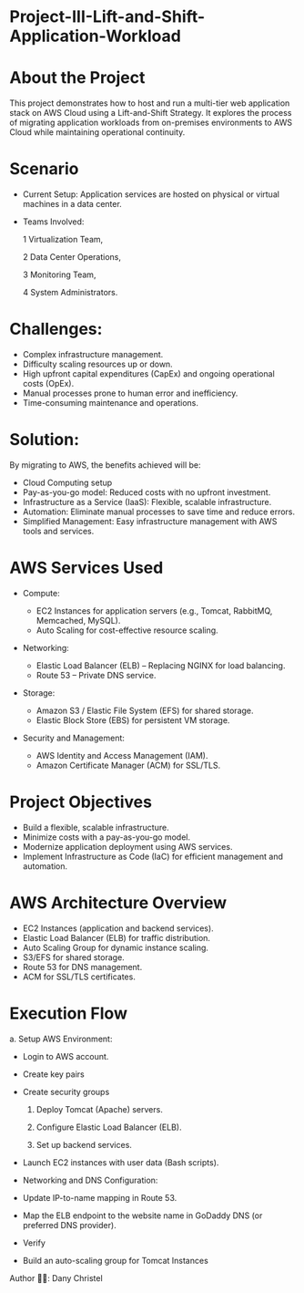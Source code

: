 # Project-III-Lift-and-Shift-Application-Workload
# About the Project
This project demonstrates how to host and run a multi-tier web application stack on AWS Cloud using a Lift-and-Shift Strategy. It explores the process of migrating application workloads from on-premises environments to AWS Cloud while maintaining operational continuity.

# Scenario

  * Current Setup: Application services are hosted on physical or virtual machines in a data center.
  * Teams Involved:
    
       1 Virtualization Team,
    
       2 Data Center Operations,
     
       3 Monitoring Team,
     
       4 System Administrators.
    
# Challenges:

 - Complex infrastructure management.
 - Difficulty scaling resources up or down.
 - High upfront capital expenditures (CapEx) and ongoing operational costs (OpEx).
 - Manual processes prone to human error and inefficiency.
 - Time-consuming maintenance and operations.

# Solution: 

By migrating to AWS, the benefits achieved will be:
* Cloud Computing  setup 
* Pay-as-you-go model: Reduced costs with no upfront investment.
* Infrastructure as a Service (IaaS): Flexible, scalable infrastructure.
* Automation: Eliminate manual processes to save time and reduce errors.
* Simplified Management: Easy infrastructure management with AWS tools and services.

# AWS Services Used
* Compute:
     * EC2 Instances for application servers (e.g., Tomcat, RabbitMQ, Memcached, MySQL).
     * Auto Scaling for cost-effective resource scaling.
  
* Networking:
     * Elastic Load Balancer (ELB) – Replacing NGINX for load balancing.
     * Route 53 – Private DNS service.
  
* Storage:
     * Amazon S3 / Elastic File System (EFS) for shared storage.
     * Elastic Block Store (EBS) for persistent VM storage.
  
* Security and Management:
     * AWS Identity and Access Management (IAM).
     * Amazon Certificate Manager (ACM) for SSL/TLS.

# Project Objectives

* Build a flexible, scalable infrastructure.
* Minimize costs with a pay-as-you-go model.
* Modernize application deployment using AWS services.
* Implement Infrastructure as Code (IaC) for efficient management and automation.

# AWS Architecture Overview

* EC2 Instances (application and backend services).
* Elastic Load Balancer (ELB) for traffic distribution.
* Auto Scaling Group for dynamic instance scaling.
* S3/EFS for shared storage.
* Route 53 for DNS management.
* ACM for SSL/TLS certificates.


# Execution Flow
 a. Setup AWS Environment:
- Login to AWS account.
- Create key pairs 
- Create security groups
    1. Deploy Tomcat (Apache) servers.
       
    2. Configure Elastic Load Balancer (ELB).
       
    3. Set up backend services.
       
- Launch EC2 instances with user data (Bash scripts).
- Networking and DNS Configuration:
- Update IP-to-name mapping in Route 53.
- Map the ELB endpoint to the website name in GoDaddy DNS (or preferred DNS provider).
- Verify
- Build an auto-scaling group for Tomcat Instances


Author 🧑‍💻: Dany Christel

